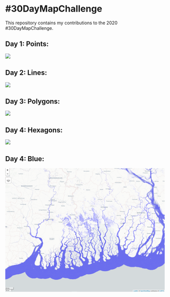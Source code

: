 # #30DayMapChallenge

This repository contains my contributions to the 2020 #30DayMapChallenge.  



## Day 1: Points:

![](https://github.com/devalc/MyContributions_to_30DayMapChallenge/blob/main/01_points/R/total_coliform_max1.gif)

## Day 2: Lines:

![](https://github.com/devalc/MyContributions_to_30DayMapChallenge/blob/main/02_lines/R/02_30DayMapChallenge.png)

## Day 3: Polygons:

![](https://github.com/devalc/MyContributions_to_30DayMapChallenge/blob/main/03_polygons/R/03_30DayMapChallenge.png)

## Day 4: Hexagons:

![](https://github.com/devalc/MyContributions_to_30DayMapChallenge/blob/main/04_hexagons/R/04_30DatMapChallenge.png)

## Day 4: Blue:

![](https://github.com/devalc/30DayMapChallenge/blob/main/05_blue/R/05_30DatMapChallenge.PNG) 
